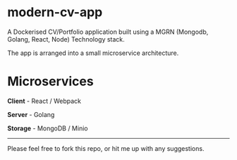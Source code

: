 # modern-cv-app
A Dockerised CV/Portfolio application built using a MGRN (Mongodb, Golang, React, Node) Technology stack.

The app is arranged into a small microservice architecture.

# Microservices

**Client** - React / Webpack 

**Server** - Golang

**Storage** - MongoDB / Minio

---

Please feel free to fork this repo, or hit me up with any suggestions.
